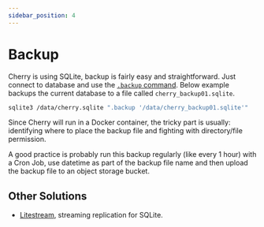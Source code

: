 ```yaml
---
sidebar_position: 4
---
```


# Backup

Cherry is using SQLite, backup is fairly easy and straightforward. Just connect to database and use the [`.backup` command](https://sqlite.org/cli.html#special_commands_to_sqlite3_dot_commands_). Below example backups the current database to a file called `cherry_backup01.sqlite`.

```bash
sqlite3 /data/cherry.sqlite ".backup '/data/cherry_backup01.sqlite'"
```

Since Cherry will run in a Docker container, the tricky part is usually: identifying where to place the backup file and fighting with directory/file permission.

A good practice is probably run this backup regularly (like every 1 hour) with a Cron Job, use datetime as part of the backup file name and then upload the backup file to an object storage bucket.

## Other Solutions

- [Litestream](https://github.com/benbjohnson/litestream), streaming replication for SQLite.
